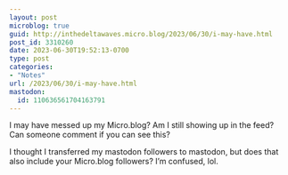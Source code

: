 ```yaml
---
layout: post
microblog: true
guid: http://inthedeltawaves.micro.blog/2023/06/30/i-may-have.html
post_id: 3310260
date: 2023-06-30T19:52:13-0700
type: post
categories:
- "Notes"
url: /2023/06/30/i-may-have.html
mastodon:
  id: 110636561704163791
---
```

I may have messed up my Micro.blog? Am I still showing up in the feed? Can someone comment if you can see this? 

I thought I transferred my mastodon followers to mastodon, but does that also include your Micro.blog followers? I’m confused, lol. 
